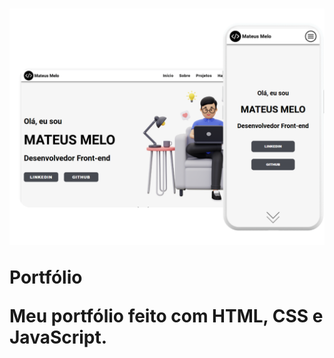 <h1>
    <a href="https://theuzn.github.io/meuportfolio/" target="_blank"><img src="assets/img/banner1.png" target="_blank" alt=""></a>
    <p>Portfólio</p>
    <p>Meu portfólio feito com HTML, CSS e JavaScript.</p>
</h1>